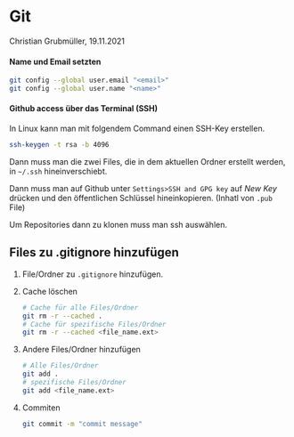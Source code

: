 # Git

Christian Grubmüller, 19.11.2021

#### Name und Email setzten

```bash
git config --global user.email "<email>"
git config --global user.name "<name>"
```

#### Github access über das Terminal (SSH)

In Linux kann man mit folgendem Command einen SSH-Key erstellen.

```bash
ssh-keygen -t rsa -b 4096
```

Dann muss man die zwei Files, die in dem aktuellen Ordner erstellt werden, in `~/.ssh` hineinverschiebt.

Dann muss man auf Github unter `Settings>SSH and GPG key` auf  *New Key* drücken und den öffentlichen Schlüssel hineinkopieren. (Inhatl von `.pub` File)

Um Repositories dann zu klonen muss man ssh auswählen.



## Files zu .gitignore hinzufügen

1. File/Ordner zu `.gitignore` hinzufügen.

2. Cache löschen

   ```bash
   # Cache für alle Files/Ordner
   git rm -r --cached .
   # Cache für spezifische Files/Ordner
   git rm -r --cached <file_name.ext>
   ```

3. Andere Files/Ordner hinzufügen

   ```bash
   # Alle Files/Ordner
   git add .
   # spezifische Files/Ordner
   git add <file_name.ext>
   ```

4. Commiten

   ```bash
   git commit -m "commit message"
   ```

   

